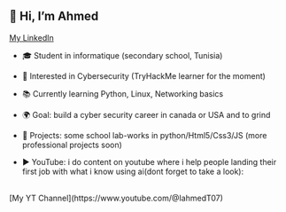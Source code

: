 ## 👋 Hi, I’m Ahmed
[My LinkedIn](www.linkedin.com/in/ahmd07)

<!--
**womp07/womp07** is a ✨ _special_ ✨ repository because its `README.md` (this file) appears on your GitHub profile.

Here are some ideas to get you started:
-->

- 🎓 Student in informatique (secondary school, Tunisia)

- 🔐 Interested in Cybersecurity (TryHackMe learner for the moment)

- 📚 Currently learning Python, Linux, Networking basics

- 🌍 Goal: build a cyber security career in canada or USA and to grind

- 🚀 Projects: some school  lab-works in python/Html5/Css3/JS (more professional projects soon)

- ▶️ YouTube: i do content on youtube where i help people landing their first job with what i know using ai(dont forget to take a look):
<br>
  [My YT Channel](https://www.youtube.com/@IahmedT07)
